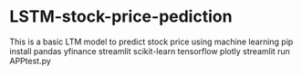 # LSTM-stock-price-pediction
This is a basic LTM model to predict stock price using machine learning
pip install pandas yfinance streamlit scikit-learn tensorflow plotly
streamlit run APPtest.py
